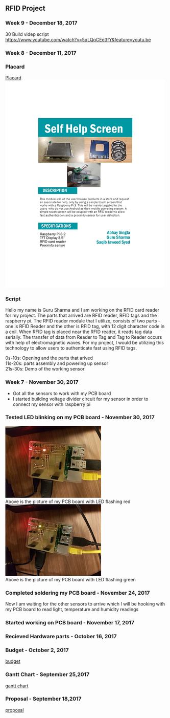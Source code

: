RFID Project
------------
### Week 9 - December 18, 2017
30 Build videp script<br>
https://www.youtube.com/watch?v=5qLQqCEe3fY&feature=youtu.be
### Week 8 - December 11, 2017
### Placard
[Placard](https://github.com/gurusharma/RFID/blob/master/placard.pdf) <br>
![Alt text](https://github.com/gurusharma/RFID/blob/master/placard.png?raw=true "PCB Board LED working")<br>
### Script
Hello my name is Guru Sharma and I am working on the RFID card reader for my project. The parts that arrived are RFID reader, RFID tags and the raspberry pi. The RFID reader module that I utilize, consists of two parts - one is RFID Reader and the other is RFID tag, with 12 digit character code in a coil. When RFID tag is placed near the RFID reader, it reads tag data serially. The transfer of data from Reader to Tag and Tag to Reader occurs with help of electromagnetic waves. For my project, I would be utilizing this technology to allow users to authenticate fast using RFID tags.

0s-10s: Opening and the parts that arived<br>
11s-20s: parts assembly and powering up sensor<br>
21s-30s: Demo of the working sensor<br>
### Week 7 - November 30, 2017
* Got all the sensors to work with my PCB board
* I started building voltage divider circuit for my sensor in order to connect my sensor with raspberry pi
### Tested LED blinking on my PCB board - November 30, 2017
![Alt text](https://github.com/gurusharma/RFID/blob/master/led_red.jpg?raw=true "PCB Board LED working")<br>
Above is the picture of my PCB board with LED flashing red<br>
![Alt text](https://github.com/gurusharma/RFID/blob/master/led_green.jpg?raw=true "PCB Board LED working")<br>
Above is the picture of my PCB board with LED flashing green


### Completed soldering my PCB board - November 24, 2017
Now I am waiting for the other sensors to arrive which I will be hooking with my PCB board to read light, temperature and humidity readings

### Started working on PCB board - November 17, 2017

### Recieved Hardware parts - October 16, 2017

### Budget - October 2, 2017
[budget](https://github.com/gurusharma/RFID/blob/master/Guru_budget.xlsx)

### Gantt Chart - September 25,2017
[gantt chart](https://github.com/gurusharma/RFID/blob/master/GuruSharma.mpp)

### Proposal - September 18,2017
[proposal](https://github.com/gurusharma/RFID/blob/master/ProposalContentStudentNameRev02.xlsx)

